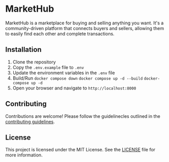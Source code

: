 # MarketHub

MarketHub is a marketplace for buying and selling anything you want. It's a community-driven platform that connects buyers and sellers, allowing them to easily find each other and complete transactions.

## Installation

1. Clone the repository
2. Copy the `.env.example` file to `.env`
3. Update the environment variables in the `.env` file
4. Build/Run `docker compose down`
`docker compose up -d --build`
`docker-compose up -d`
5. Open your browser and navigate to `http://localhost:8000`

## Contributing

Contributions are welcome! Please follow the guidelinecles outlined in the [contributing guidelines](CONTRIBUTING.md).

## License

This project is licensed under the MIT License. See the [LICENSE](LICENSE) file for more information.

